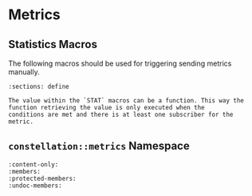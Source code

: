 # Metrics

## Statistics Macros

The following macros should be used for triggering sending metrics manually.

```{doxygenfile} constellation/core/metrics/stat.hpp
:sections: define
```

```{note}
The value within the `STAT` macros can be a function. This way the function retrieving the value is only executed when the
conditions are met and there is at least one subscriber for the metric.
```

## `constellation::metrics` Namespace

```{doxygennamespace} constellation::metrics
:content-only:
:members:
:protected-members:
:undoc-members:
```
